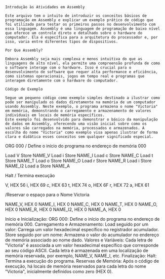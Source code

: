     Introdução às Atividades em Assembly

    Este arquivo tem o intuito de introduzir os conceitos básicos de programação em Assembly e explicar um exemplo prático de código que foi utilizado para testar os primeiros passos no desenvolvimento com essa linguagem. Assembly é uma linguagem de programação de baixo nível que oferece um controle direto e detalhado sobre o hardware do computador. Ela é específica para a arquitetura do processador e, por isso, varia entre diferentes tipos de dispositivos.

    Por Que Assembly?

    Embora Assembly seja mais complexa e menos intuitiva do que as linguagens de alto nível, ela permite uma compreensão profunda de como o software interage com o hardware. Isso é crucial para o desenvolvimento de software que requer alta performance e eficiência, como sistemas operacionais, jogos em tempo real e programas que interagem diretamente com o hardware do computador.

    Código de Exemplo

    Segue um pequeno código como exemplo simples destinado a ilustrar como pode ser manipulado os dados diretamente na memória de um computador usando Assembly. Neste exemplo, o programa armazena o nome "Victoria" em memória, demonstrando o carregamento e armazenamento de valores individuais em locais de memória específicos.
    Este exemplo foi desenvolvido para demonstrar o básico da manipulação de dados em Assembly, oferecendo uma visão inicial sobre como os valores são carregados na memória, processados e armazenados. A escolha do nome "Victoria" como exemplo visa apenas ilustrar de forma clara e didática esses conceitos sem qualquer significado especial.

ORG 000 / Define o início do programa no endereço de memória 000

Load V
Store NAME_V
Load i
Store NAME_I
Load c
Store NAME_C
Load t
Store NAME_T
Load o
Store NAME_O
Load r
Store NAME_R
Load i
Store NAME_I2
Load a
Store NAME_A

Halt / Termina execução

V, HEX 56
i, HEX 69
c, HEX 63
t, HEX 74
o, HEX 6F
r, HEX 72
a, HEX 61

/Reservar o espaço para o Nome Victoria

NAME_V, HEX 0
NAME_I, HEX 0
NAME_C, HEX 0
NAME_T, HEX 0
NAME_O, HEX 0
NAME_R, HEX 0
NAME_I2, HEX 0
NAME_A, HEX 0

Início e Inicialização:
    ORG 000: Define o início do programa no endereço de memória 000.
Carregamento e Armazenamento:
    Load seguido por um valor: Carrega um valor hexadecimal específico no registrador acumulador.
    Store seguido por um nome: Armazena o valor do acumulador no endereço de memória associado ao nome dado.
Valores e Variáveis:
    Cada letra de "Victoria" é associada a um valor hexadecimal específico que corresponde ao seu código ASCII.
    Cada letra é armazenada em uma localização de memória reservada, por exemplo, NAME_V, NAME_I, etc.
Finalização:
    Halt: Termina a execução do programa.
Reservas de Memória:
    Após o código de execução, há locais de memória reservados para cada letra do nome "Victoria", inicialmente definidos como zero (HEX 0).
